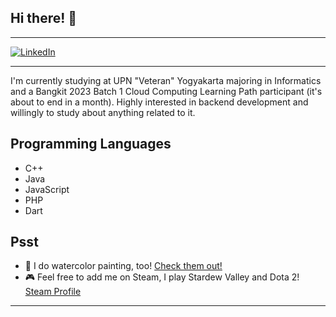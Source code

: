 ## Hi there! 👋
---

[![LinkedIn](https://img.shields.io/badge/linkedin-%230077B5.svg?style=for-the-badge&logo=linkedin&logoColor=white&link=https://www.linkedin.com/in/al-jauzi-abdurrohman-4848881a7/)](https://www.linkedin.com/in/al-jauzi-abdurrohman-4848881a7/)

---


I'm currently studying at UPN "Veteran" Yogyakarta majoring in Informatics and a Bangkit 2023 Batch 1 Cloud Computing Learning Path participant (it's about to end in a month). Highly interested in backend development and willingly to study about anything related to it.


## Programming Languages
- C++
- Java
- JavaScript
- PHP
- Dart

## Psst

- 🎨 I do watercolor painting, too! [Check them out!](https://instagram.com/winterdmnd)
- 🎮 Feel free to add me on Steam, I play Stardew Valley and Dota 2! [Steam Profile](https://steamcommunity.com/id/aljauzr)

---

